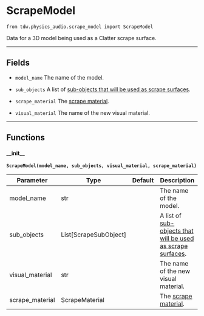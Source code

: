 # ScrapeModel

`from tdw.physics_audio.scrape_model import ScrapeModel`

Data for a 3D model being used as a Clatter scrape surface.

***

## Fields

- `model_name` The name of the model.

- `sub_objects` A list of [sub-objects that will be used as scrape surfaces](scrape_sub_object.md).

- `scrape_material` The [scrape material](scrape_material.md).

- `visual_material` The name of the new visual material.

***

## Functions

#### \_\_init\_\_

**`ScrapeModel(model_name, sub_objects, visual_material, scrape_material)`**

| Parameter | Type | Default | Description |
| --- | --- | --- | --- |
| model_name |  str |  | The name of the model. |
| sub_objects |  List[ScrapeSubObject] |  | A list of [sub-objects that will be used as scrape surfaces](scrape_sub_object.md). |
| visual_material |  str |  | The name of the new visual material. |
| scrape_material |  ScrapeMaterial |  | The [scrape material](scrape_material.md). |

